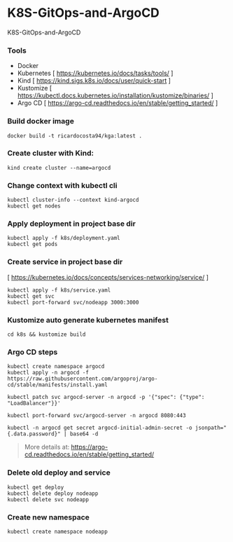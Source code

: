 # K8S-GitOps-and-ArgoCD
K8S-GitOps-and-ArgoCD

### Tools
- Docker
- Kubernetes [ https://kubernetes.io/docs/tasks/tools/ ]
- Kind [ https://kind.sigs.k8s.io/docs/user/quick-start ]
- Kustomize [ https://kubectl.docs.kubernetes.io/installation/kustomize/binaries/ ]
- Argo CD [ https://argo-cd.readthedocs.io/en/stable/getting_started/ ]

### Build docker image
```
docker build -t ricardocosta94/kga:latest .
```

### Create cluster with Kind:
```
kind create cluster --name=argocd
```

### Change context with kubectl cli
```
kubectl cluster-info --context kind-argocd
kubectl get nodes
```

### Apply deployment in project base dir
```
kubectl apply -f k8s/deployment.yaml
kubectl get pods
```

### Create service in project base dir
[ https://kubernetes.io/docs/concepts/services-networking/service/ ]
```
kubectl apply -f k8s/service.yaml
kubectl get svc
kubectl port-forward svc/nodeapp 3000:3000
```

### Kustomize auto generate kubernetes manifest
```
cd k8s && kustomize build
```

### Argo CD steps
```
kubectl create namespace argocd
kubectl apply -n argocd -f https://raw.githubusercontent.com/argoproj/argo-cd/stable/manifests/install.yaml

kubectl patch svc argocd-server -n argocd -p '{"spec": {"type": "LoadBalancer"}}'

kubectl port-forward svc/argocd-server -n argocd 8080:443

kubectl -n argocd get secret argocd-initial-admin-secret -o jsonpath="{.data.password}" | base64 -d
```
> More details at: https://argo-cd.readthedocs.io/en/stable/getting_started/

### Delete old deploy and service
```
kubectl get deploy
kubectl delete deploy nodeapp
kubectl delete svc nodeapp
```

### Create new namespace
```
kubectl create namespace nodeapp
```